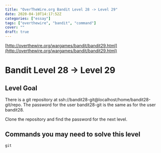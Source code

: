 ```yaml
---
title: "OverTheWire.org Bandit Level 28 -> Level 29"
date: 2020-04-10T14:17:52Z
categories: ["essay"]
tags: ["overthewire", "bandit", "command"]
cover: ""
draft: true
---
```


[http://overthewire.org/wargames/bandit/bandit29.html](http://overthewire.org/wargames/bandit/bandit29.html)

# Bandit Level 28 → Level 29

## Level Goal

There is a git repository at ssh://bandit28-git@localhost/home/bandit28-git/repo. The password for the user bandit28-git is the same as for the user bandit28.

Clone the repository and find the password for the next level.

## Commands you may need to solve this level

`git`